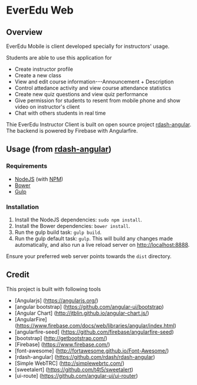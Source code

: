 # EverEdu Web

## Overview
EverEdu Mobile is client developed specially for instructors' usage.

Students are able to use this application for

+ Create instructor profile
+ Create a new class
+ View and edit course information---Announcement + Description
+ Control attedance activity and view course attendance statistics 
+ Create new quiz questions and view quiz performance
+ Give permission for students to resent from mobile phone and show video on instructor's client 
+ Chat with others students in real time

Thie EverEdu Instructor Client is built on open source project [rdash-angular](https://github.com/rdash/rdash-angular). The backend is powered by Firebase with Angularfire.

## Usage (from [rdash-angular](https://github.com/rdash/rdash-angular))
### Requirements
* [NodeJS](http://nodejs.org/) (with [NPM](https://www.npmjs.org/))
* [Bower](http://bower.io)
* [Gulp](http://gulpjs.com)

### Installation
1. Install the NodeJS dependencies: `sudo npm install`.
2. Install the Bower dependencies: `bower install`.
3. Run the gulp build task: `gulp build`.
4. Run the gulp default task: `gulp`. This will build any changes made automatically, and also run a live reload server on [http://localhost:8888](http://localhost:8888).

Ensure your preferred web server points towards the `dist` directory.

## Credit
This project is built with following tools

+ [Angularjs] (https://angularjs.org/)
+ [angular bootstrap] (https://github.com/angular-ui/bootstrap)
+ [Angular Chart] (http://jtblin.github.io/angular-chart.js/)
+ [AngularFire] (https://www.firebase.com/docs/web/libraries/angular/index.html)
+ [angularfire-seed] (https://github.com/firebase/angularfire-seed)
+ [bootstrap] (http://getbootstrap.com/)
+ [Firebase] (https://www.firebase.com/)
+ [font-awesome] (http://fortawesome.github.io/Font-Awesome/)
+ [rdash-angular] (https://github.com/rdash/rdash-angular)
+ [Simple WebTRC] (http://simplewebrtc.com/)
+ [sweetalert] (https://github.com/t4t5/sweetalert)
+ [ui-route] (https://github.com/angular-ui/ui-router)



